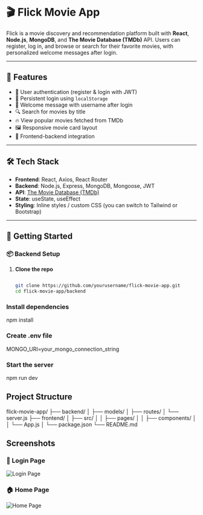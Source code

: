 # 🎬 Flick Movie App

Flick is a movie discovery and recommendation platform built with **React**, **Node.js**, **MongoDB**, and **The Movie Database (TMDb)** API. Users can register, log in, and browse or search for their favorite movies, with personalized welcome messages after login.

---

## 🌟 Features

- 🔐 User authentication (register & login with JWT)
- 🧠 Persistent login using `localStorage`
- 🎉 Welcome message with username after login
- 🔍 Search for movies by title
- 🔥 View popular movies fetched from TMDb
- 🖼 Responsive movie card layout
- 💾 Frontend-backend integration

---

## 🛠 Tech Stack

- **Frontend**: React, Axios, React Router
- **Backend**: Node.js, Express, MongoDB, Mongoose, JWT
- **API**: [The Movie Database (TMDb)](https://www.themoviedb.org/)
- **State**: useState, useEffect
- **Styling**: Inline styles / custom CSS (you can switch to Tailwind or Bootstrap)

---

## 🚀 Getting Started

### 📦 Backend Setup

1. **Clone the repo**  
   ```bash

   git clone https://github.com/yourusername/flick-movie-app.git
   cd flick-movie-app/backend

###  Install dependencies

npm install

###  Create .env file

MONGO_URI=your_mongo_connection_string

###  Start the server

npm run dev

## Project Structure

flick-movie-app/
├── backend/
│   ├── models/
│   ├── routes/
│   └── server.js
├── frontend/
│   ├── src/
│   │   ├── pages/
│   │   ├── components/
│   │   └── App.js
│   └── package.json
└── README.md

## Screenshots

### 🔐 Login Page

![Login Page](./screenshots/login-page1.png)


### 🏠 Home Page 

![Home Page](./screenshots/home-page1.png)